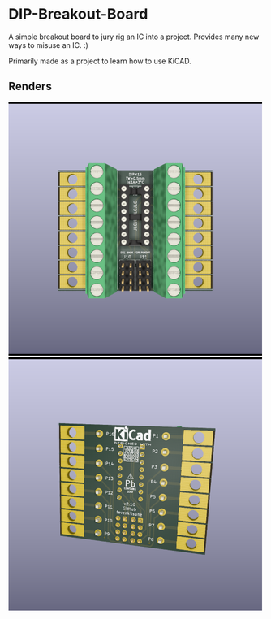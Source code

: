 # DIP-Breakout-Board

A simple breakout board to jury rig an IC into a project. Provides many new ways to misuse an IC. :)

Primarily made as a project to learn how to use KiCAD.

## Renders
![Front of PCB](images/DIP%20Breakout%20Board%20v2.10%20Screenshot%20A.small.png)
![Rear of PCB](images/DIP%20Breakout%20Board%20v2.10%20Screenshot%20B.small.png)
